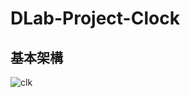# DLab-Project-Clock

## 基本架構

![clk](https://user-images.githubusercontent.com/130990374/236692992-d3ca25b6-dc13-4971-ac23-f3fa7f4eb61b.svg)
